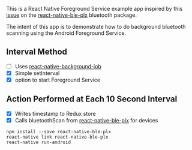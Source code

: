 This is a React Native Foreground Service example app inspired by this [issue](https://github.com/Polidea/react-native-ble-plx/issues/217) on the [react-native-ble-plx](https://github.com/Polidea/react-native-ble-plx) bluetooth package.

The intent of this app is to demonstrate how to do background bluetooth scanning using the Android Foreground Service.

## Interval Method

- [ ] Uses [react-native-background-job](https://github.com/vikeri/react-native-background-job)
- [x] Simple setInterval
- [x] option to start Foreground Service

## Action Performed at Each 10 Second Interval

- [x] Writes timestamp to Redux store
- [x] Calls bluetoothScan from [react-native-ble-plx](https://github.com/Polidea/react-native-ble-plx) for devices

```
npm install --save react-native-ble-plx
react-native link react-native-ble-plx
react-native run-android
```
